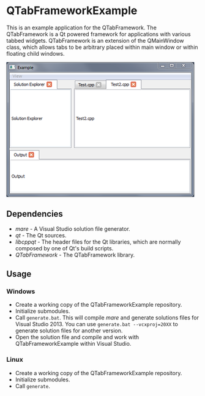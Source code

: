 
# QTabFrameworkExample

This is an example application for the QTabFramework. The QTabFramework is a Qt powered framework for applications with various tabbed widgets. QTabFramework is an extension of the QMainWindow class, which allows tabs to be arbitrary placed within main window or within floating child windows.

![QTabFrameworkExample](/QTabFramework.png)

## Dependencies

* *mare* - A Visual Studio solution file generator.
* *qt* - The Qt sources.
* *libcppqt* - The header files for the Qt libraries, which are normally composed by one of Qt's build scripts.
* *QTabFramework* - The QTabFramework library.

## Usage

### Windows

* Create a working copy of the QTabFrameworkExample repository.
* Initialize submodules.
* Call `generate.bat`. This will compile *mare* and generate solutions files for Visual Studio 2013. You can use `generate.bat --vcxproj=20XX` to generate solution files for another version.
* Open the solution file and compile and work with QTabFrameworkExample within Visual Studio.

### Linux

* Create a working copy of the QTabFrameworkExample repository.
* Initialize submodules.
* Call `generate`.